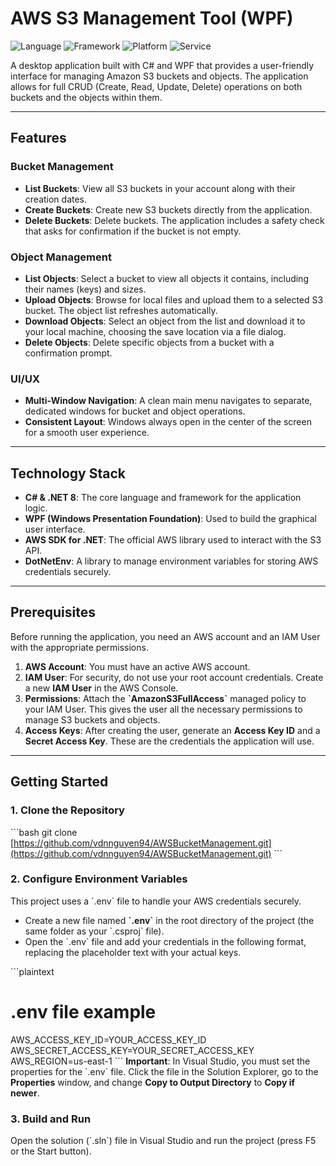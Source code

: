﻿# AWS S3 Management Tool (WPF)

![Language](https://img.shields.io/badge/Language-C%23-blue.svg) ![Framework](https://img.shields.io/badge/Framework-.NET%208-blueviolet.svg) ![Platform](https://img.shields.io/badge/Platform-WPF-informational.svg) ![Service](https://img.shields.io/badge/Service-AWS%20S3-orange.svg)

A desktop application built with C# and WPF that provides a user-friendly interface for managing Amazon S3 buckets and objects. The application allows for full CRUD (Create, Read, Update, Delete) operations on both buckets and the objects within them.


---
## Features

### Bucket Management
- **List Buckets**: View all S3 buckets in your account along with their creation dates.
- **Create Buckets**: Create new S3 buckets directly from the application.
- **Delete Buckets**: Delete buckets. The application includes a safety check that asks for confirmation if the bucket is not empty.

### Object Management
- **List Objects**: Select a bucket to view all objects it contains, including their names (keys) and sizes.
- **Upload Objects**: Browse for local files and upload them to a selected S3 bucket. The object list refreshes automatically.
- **Download Objects**: Select an object from the list and download it to your local machine, choosing the save location via a file dialog.
- **Delete Objects**: Delete specific objects from a bucket with a confirmation prompt.

### UI/UX
- **Multi-Window Navigation**: A clean main menu navigates to separate, dedicated windows for bucket and object operations.
- **Consistent Layout**: Windows always open in the center of the screen for a smooth user experience.

---
## Technology Stack
- **C# & .NET 8**: The core language and framework for the application logic.
- **WPF (Windows Presentation Foundation)**: Used to build the graphical user interface.
- **AWS SDK for .NET**: The official AWS library used to interact with the S3 API.
- **DotNetEnv**: A library to manage environment variables for storing AWS credentials securely.

---
## Prerequisites

Before running the application, you need an AWS account and an IAM User with the appropriate permissions.

1.  **AWS Account**: You must have an active AWS account.
2.  **IAM User**: For security, do not use your root account credentials. Create a new **IAM User** in the AWS Console.
3.  **Permissions**: Attach the **\`AmazonS3FullAccess\`** managed policy to your IAM User. This gives the user all the necessary permissions to manage S3 buckets and objects.
4.  **Access Keys**: After creating the user, generate an **Access Key ID** and a **Secret Access Key**. These are the credentials the application will use.

---
## Getting Started

### 1. Clone the Repository
\`\`\`bash
git clone [https://github.com/vdnnguyen94/AWSBucketManagement.git](https://github.com/vdnnguyen94/AWSBucketManagement.git)
\`\`\`

### 2. Configure Environment Variables
This project uses a \`.env\` file to handle your AWS credentials securely.

- Create a new file named **\`.env\`** in the root directory of the project (the same folder as your \`.csproj\` file).
- Open the \`.env\` file and add your credentials in the following format, replacing the placeholder text with your actual keys.

\`\`\`plaintext
# .env file example
AWS_ACCESS_KEY_ID=YOUR_ACCESS_KEY_ID
AWS_SECRET_ACCESS_KEY=YOUR_SECRET_ACCESS_KEY
AWS_REGION=us-east-1
\`\`\`
**Important**: In Visual Studio, you must set the properties for the \`.env\` file. Click the file in the Solution Explorer, go to the **Properties** window, and change **Copy to Output Directory** to **Copy if newer**.

### 3. Build and Run
Open the solution (\`.sln\`) file in Visual Studio and run the project (press F5 or the Start button).
